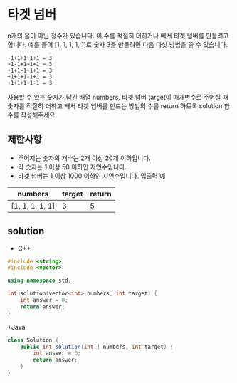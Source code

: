 # 타겟 넘버
n개의 음이 아닌 정수가 있습니다. 이 수를 적절히 더하거나 빼서 타겟 넘버를 만들려고 합니다. 예를 들어 [1, 1, 1, 1, 1]로 숫자 3을 만들려면 다음 다섯 방법을 쓸 수 있습니다.
```
-1+1+1+1+1 = 3
+1-1+1+1+1 = 3
+1+1-1+1+1 = 3
+1+1+1-1+1 = 3
+1+1+1+1-1 = 3
```
사용할 수 있는 숫자가 담긴 배열 numbers, 타겟 넘버 target이 매개변수로 주어질 때 숫자를 적절히 더하고 빼서 타겟 넘버를 만드는 방법의 수를 return 하도록 solution 함수를 작성해주세요.
## 제한사항
+ 주어지는 숫자의 개수는 2개 이상 20개 이하입니다.
+ 각 숫자는 1 이상 50 이하인 자연수입니다.
+ 타겟 넘버는 1 이상 1000 이하인 자연수입니다.
입출력 예

numbers|target|return
-----|-----|-----
[1, 1, 1, 1, 1]|3|5
## solution
+ C++
```c++
#include <string>
#include <vector>

using namespace std;

int solution(vector<int> numbers, int target) {
    int answer = 0;
    return answer;
}
```

+Java
```java
class Solution {
    public int solution(int[] numbers, int target) {
        int answer = 0;
        return answer;
    }
}
```
